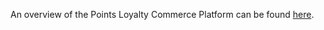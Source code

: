 An overview of the Points Loyalty Commerce Platform can be found [here](https://github.com/Points/Loyalty-Commerce-Platform/wiki).
